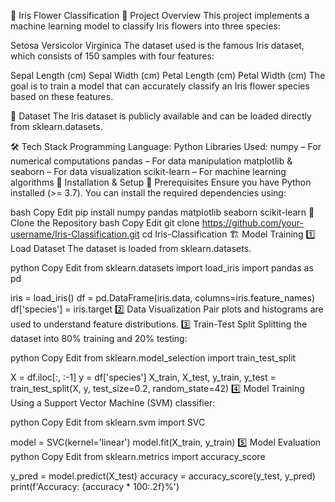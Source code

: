 🌸 Iris Flower Classification
📌 Project Overview
This project implements a machine learning model to classify Iris flowers into three species:

Setosa
Versicolor
Virginica
The dataset used is the famous Iris dataset, which consists of 150 samples with four features:

Sepal Length (cm)
Sepal Width (cm)
Petal Length (cm)
Petal Width (cm)
The goal is to train a model that can accurately classify an Iris flower species based on these features.

📂 Dataset
The Iris dataset is publicly available and can be loaded directly from sklearn.datasets.

🛠 Tech Stack
Programming Language: Python
Libraries Used:
numpy – For numerical computations
pandas – For data manipulation
matplotlib & seaborn – For data visualization
scikit-learn – For machine learning algorithms
🚀 Installation & Setup
🔹 Prerequisites
Ensure you have Python installed (>= 3.7). You can install the required dependencies using:

bash
Copy
Edit
pip install numpy pandas matplotlib seaborn scikit-learn
🔹 Clone the Repository
bash
Copy
Edit
git clone https://github.com/your-username/Iris-Classification.git
cd Iris-Classification
🏗 Model Training
1️⃣ Load Dataset
The dataset is loaded from sklearn.datasets.

python
Copy
Edit
from sklearn.datasets import load_iris
import pandas as pd

iris = load_iris()
df = pd.DataFrame(iris.data, columns=iris.feature_names)
df['species'] = iris.target
2️⃣ Data Visualization
Pair plots and histograms are used to understand feature distributions.
3️⃣ Train-Test Split
Splitting the dataset into 80% training and 20% testing:

python
Copy
Edit
from sklearn.model_selection import train_test_split

X = df.iloc[:, :-1]
y = df['species']
X_train, X_test, y_train, y_test = train_test_split(X, y, test_size=0.2, random_state=42)
4️⃣ Model Training
Using a Support Vector Machine (SVM) classifier:

python
Copy
Edit
from sklearn.svm import SVC

model = SVC(kernel='linear')
model.fit(X_train, y_train)
5️⃣ Model Evaluation
python
Copy
Edit
from sklearn.metrics import accuracy_score

y_pred = model.predict(X_test)
accuracy = accuracy_score(y_test, y_pred)
print(f'Accuracy: {accuracy * 100:.2f}%')
